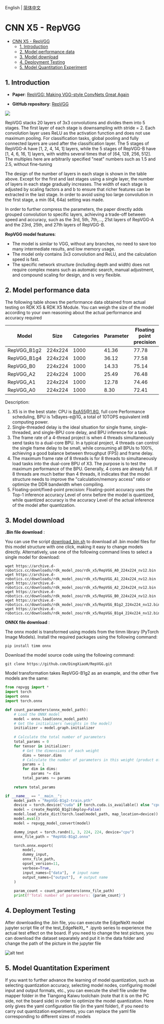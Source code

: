 English | [简体中文](./README_cn.md)

# CNN X5 - RepVGG

- [CNN X5 - RepVGG](#cnn-x5---repvgg)
  - [1. Introduction](#1-introduction)
  - [2. Model performance data](#2-model-performance-data)
  - [3. Model download](#3-model-download)
  - [4. Deployment Testing](#4-deployment-testing)
  - [5. Model Quantitation Experiment](#5-model-quantitation-experiment)


## 1. Introduction

- **Paper**: [RepVGG: Making VGG-style ConvNets Great Again](https://arxiv.org/abs/2101.03697)

- **GitHub repository**: [RepVGG](https://github.com/DingXiaoH/RepVGG)

![](./data/RepVGG_architecture.png)

RepVGG stacks 20 layers of 3x3 convolutions and divides them into 5 stages. The first layer of each stage is downsampling with stride = 2. Each convolution layer uses ReLU as the activation function and does not use maximum pooling. For classification tasks, global pooling and fully connected layers are used after the classification layer. The 5 stages of RepVGG-A have [1, 2, 4, 14, 1] layers, while the 5 stages of RepVGG-B have [1, 4, 6, 16, 1] layers, with widths several times that of [64, 128, 256, 512]. The multiples here are arbitrarily specified "neat" numbers such as 1.5 and 2.5, without fine-tuning

The design of the number of layers in each stage is shown in the table above. Except for the first and last stages using a single layer, the number of layers in each stage gradually increases. The width of each stage is adjusted by scaling factors a and b to ensure that richer features can be extracted in the last stage. In order to avoid using too large convolution in the first stage, a min (64, 64a) setting was made.

In order to further compress the parameters, the paper directly adds grouped convolution to specific layers, achieving a trade-off between speed and accuracy, such as the 3rd, 5th, 7th,..., 21st layers of RepVGG-A and the 23rd, 25th, and 27th layers of RepVGG-B.


**RepVGG model features**:

- The model is similar to VGG, without any branches, no need to save too many intermediate results, and low memory usage.
- The model only contains 3x3 convolution and ReLU, and the calculation speed is fast.
- The specific network structure (including depth and width) does not require complex means such as automatic search, manual adjustment, and compound scaling for design, and is very flexible.


## 2. Model performance data

The following table shows the performance data obtained from actual testing on RDK X5 & RDK X5 Module. You can weigh the size of the model according to your own reasoning about the actual performance and accuracy required

| Model       | Size    | Categories | Parameter | Floating point precision | Quantization accuracy | Latency/throughput (single-threaded) | Latency/throughput (multi-threaded) | Frame rate(FPS) |
| ----------- | ------- | ---------- | --------- | ------------------------ | --------------------- | ------------------------------------ | ----------------------------------- | --------------- |
| RepVGG_B1g2 | 224x224 | 1000       | 41.36     | 77.78                    | 68.25                 | 9.77                                 | 36.19                               | 109.61          |
| RepVGG_B1g4 | 224x224 | 1000       | 36.12     | 77.58                    | 62.75                 | 7.58                                 | 27.47                               | 144.39          |
| RepVGG_B0   | 224x224 | 1000       | 14.33     | 75.14                    | 60.36                 | 3.07                                 | 9.65                                | 410.55          |
| RepVGG_A2   | 224x224 | 1000       | 25.49     | 76.48                    | 62.97                 | 6.07                                 | 21.31                               | 186.04          |
| RepVGG_A1   | 224x224 | 1000       | 12.78     | 74.46                    | 62.78                 | 2.67                                 | 8.21                                | 482.20          |
| RepVGG_A0   | 224x224 | 1000       | 8.30      | 72.41                    | 51.75                 | 1.85                                 | 5.21                                | 757.73          |

Description:
1. X5 is in the best state: CPU is 8xA55@1.8G, full core Performance scheduling, BPU is 1xBayes-e@1G, a total of 10TOPS equivalent int8 computing power.
2. Single-threaded delay is the ideal situation for single frame, single-threaded, and single-BPU core delay, and BPU inference for a task.
3. The frame rate of a 4-thread project is when 4 threads simultaneously send tasks to a dual-core BPU. In a typical project, 4 threads can control the single frame delay to be small, while consuming all BPUs to 100%, achieving a good balance between throughput (FPS) and frame delay.
4. The maximum frame rate of 8 threads is for 8 threads to simultaneously load tasks into the dual-core BPU of X3. The purpose is to test the maximum performance of the BPU. Generally, 4 cores are already full. If 8 threads are much better than 4 threads, it indicates that the model structure needs to improve the "calculation/memory access" ratio or optimize the DDR bandwidth when compiling.
5. Floating-point/fixed-point precision: Floating-point accuracy uses the Top-1 inference accuracy Level of onnx before the model is quantized, while quantized accuracy is the accuracy Level of the actual inference of the model after quantization.


## 3. Model download

**.Bin file download** :

You can use the script [download_bin.sh](./model/download_bin.sh) to download all .bin model files for this model structure with one click, making it easy to change models directly. Alternatively, use one of the following command lines to select a single model for download:

```shell
wget https://archive.d-robotics.cc/downloads/rdk_model_zoo/rdk_x5/RepVGG_A0_224x224_nv12.bin
wget https://archive.d-robotics.cc/downloads/rdk_model_zoo/rdk_x5/RepVGG_A1_224x224_nv12.bin
wget https://archive.d-robotics.cc/downloads/rdk_model_zoo/rdk_x5/RepVGG_A2_224x224_nv12.bin
wget https://archive.d-robotics.cc/downloads/rdk_model_zoo/rdk_x5/RepVGG_B0_224x224_nv12.bin
wget https://archive.d-robotics.cc/downloads/rdk_model_zoo/rdk_x5/RepVGG_B1g2_224x224_nv12.bin
wget https://archive.d-robotics.cc/downloads/rdk_model_zoo/rdk_x5/RepVGG_B1g4_224x224_nv12.bin
```

**ONNX file download** :

The onnx model is transformed using models from the timm library (PyTorch Image Models). Install the required packages using the following command:

```shell
pip install timm onnx
```

Download the model source code using the following command:

```shell
git clone https://github.com/DingXiaoH/RepVGG.git
```

Model transformation takes RepVGG-B1g2 as an example, and the other five models are the same:

```Python
from repvgg import *
import torch
import onnx
import torch.onnx

def count_parameters(onnx_model_path):
    # Load the ONNX model
    model = onnx.load(onnx_model_path)
    # Get the initializers (weights in the model)
    initializer = model.graph.initializer
    
    # Calculate the total number of parameters
    total_params = 0
    for tensor in initializer:
        # Get the dimensions of each weight
        dims = tensor.dims
        # Calculate the number of parameters in this weight (product of all dimensions)
        params = 1
        for dim in dims:
            params *= dim
        total_params += params
    
    return total_params

if __name__ == "__main__":
    model_path = "RepVGG-B1g2-train.pth"
    device = torch.device("cuda" if torch.cuda.is_available() else "cpu")
    model = create_RepVGG_B1g2(deploy=False)
    model.load_state_dict(torch.load(model_path, map_location=device))
    model.eval()
    model = repvgg_model_convert(model)

    dummy_input = torch.randn(1, 3, 224, 224, device="cpu")
    onnx_file_path = "RepVGG-B1g2.onnx"

    torch.onnx.export(
        model,
        dummy_input,
        onnx_file_path,
        opset_version=11,
        verbose=True,
        input_names=["data"],  # input name
        output_names=["output"],  # output name
    )
    
    param_count = count_parameters(onnx_file_path)
    print(f'Total number of parameters: {param_count}')
```

## 4. Deployment Testing

After downloading the .bin file, you can execute the EdgeNeXt model jupyter script file of the test_EdgeNeXt_ * .ipynb series to experience the actual test effect on the board. If you need to change the test picture, you can download the dataset separately and put it in the data folder and change the path of the picture in the jupyter file

![alt text](./data/inference.png)

## 5. Model Quantitation Experiment

If you want to further advance the learning of model quantization, such as selecting quantization accuracy, selecting model nodes, configuring model input and output formats, etc., you can execute the shell file under the mapper folder in the Tiangong Kaiwu toolchain (note that it is on the PC side, not the board side) in order to optimize the model quantization. Here only gives the yaml configuration file (in the yaml folder), if you need to carry out quantization experiments, you can replace the yaml file corresponding to different sizes of models